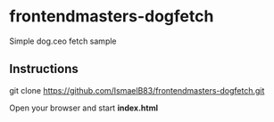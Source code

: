 # frontendmasters-dogfetch
Simple dog.ceo fetch sample

## Instructions
git clone https://github.com/IsmaelB83/frontendmasters-dogfetch.git

Open your browser and start <b>index.html</b>
